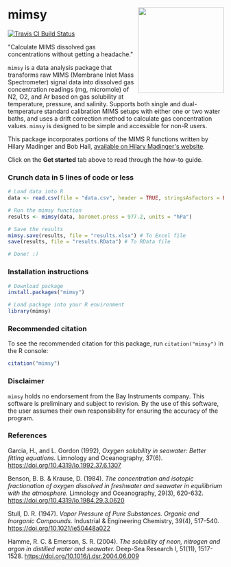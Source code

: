 # mimsy <img src="man/figures/logo.png" align = "right" width = "200" />

[![Travis CI Build Status](https://app.travis-ci.com/michelleckelly/mimsy.svg?branch=master)](https://app.travis-ci.com/michelleckelly/mimsy)

"Calculate MIMS dissolved gas concentrations without getting a headache."  

`mimsy` is a data analysis package that transforms raw MIMS (Membrane Inlet Mass Spectrometer) signal data into dissolved gas concentration readings (mg, micromole) of N2, O2, and Ar based on gas solubility at temperature, pressure, and salinity. Supports both single and dual-temperature standard calibration MIMS setups with either one or two water baths, and uses a drift correction method to calculate gas concentration values. `mimsy` is designed to be simple and accessible for non-R users.  

This package incorporates portions of the MIMS R functions written by Hilary Madinger and Bob Hall, [available on Hilary Madinger's website](https://hilarymadinger.weebly.com/mims.html).

Click on the **Get started** tab above to read through the how-to guide. 

### Crunch data in 5 lines of code or less
```R
# Load data into R
data <- read.csv(file = "data.csv", header = TRUE, stringsAsFactors = FALSE)

# Run the mimsy function
results <- mimsy(data, baromet.press = 977.2, units = "hPa")

# Save the results
mimsy.save(results, file = "results.xlsx") # To Excel file
save(results, file = "results.RData") # To RData file

# Done! :)
```

### Installation instructions 

```R
# Download package
install.packages("mimsy")

# Load package into your R environment
library(mimsy)
```

### Recommended citation

To see the recommended citation for this package, run `citation("mimsy")` in the R console:
```R
citation("mimsy")
```

### Disclaimer
`mimsy` holds no endorsement from the Bay Instruments company. This software is preliminary and subject to revision. By the use of this software, the user assumes their own responsibility for ensuring the accuracy of the program. 

### References
Garcia, H., and L. Gordon (1992), _Oxygen solubility in seawater: Better fitting
equations._ Limnology and Oceanography, 37(6). https://doi.org/10.4319/lo.1992.37.6.1307

Benson, B. B. & Krause, D. (1984). _The concentration and isotopic
fractionation of oxygen dissolved in freshwater and seawater in equilibrium
with the atmosphere._ Limnology and Oceanography, 29(3), 620-632.
https://doi.org/10.4319/lo.1984.29.3.0620

Stull, D. R. (1947). _Vapor Pressure of Pure Substances. Organic and
Inorganic Compounds._ Industrial & Engineering Chemistry, 39(4), 517-540.
https://doi.org/10.1021/ie50448a022

Hamme, R. C. & Emerson, S. R. (2004). _The solubility of neon, nitrogen and argon
in distilled water and seawater._ Deep-Sea Research I, 51(11), 1517-1528. 
https://doi.org/10.1016/j.dsr.2004.06.009